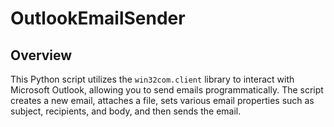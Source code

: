 # OutlookEmailSender

## Overview

This Python script utilizes the `win32com.client` library to interact with Microsoft Outlook, allowing you to send emails programmatically. The script creates a new email, attaches a file, sets various email properties such as subject, recipients, and body, and then sends the email.
